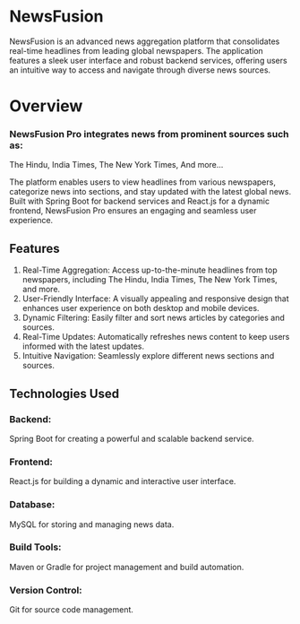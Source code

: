 # NewsFusion 
NewsFusion is an advanced news aggregation platform that consolidates real-time headlines from leading global newspapers.
The application features a sleek user interface and robust backend services, offering users an intuitive way to access and navigate through diverse news sources.

# Overview

### NewsFusion Pro integrates news from prominent sources such as:
The Hindu,
India Times,
The New York Times,
And more...

The platform enables users to view headlines from various newspapers, categorize news into sections, and stay updated with the latest global news. 
Built with Spring Boot for backend services and React.js for a dynamic frontend, NewsFusion Pro ensures an engaging and seamless user experience.

## Features
1. Real-Time Aggregation: Access up-to-the-minute headlines from top newspapers, including The Hindu, India Times, The New York Times, and more.
2. User-Friendly Interface: A visually appealing and responsive design that enhances user experience on both desktop and mobile devices.
3. Dynamic Filtering: Easily filter and sort news articles by categories and sources.
4. Real-Time Updates: Automatically refreshes news content to keep users informed with the latest updates.
5. Intuitive Navigation: Seamlessly explore different news sections and sources.

## Technologies Used

### Backend: 
Spring Boot for creating a powerful and scalable backend service.
### Frontend: 
React.js for building a dynamic and interactive user interface.
### Database: 
MySQL for storing and managing news data.
### Build Tools: 
Maven or Gradle for project management and build automation.
### Version Control: 
Git for source code management.
